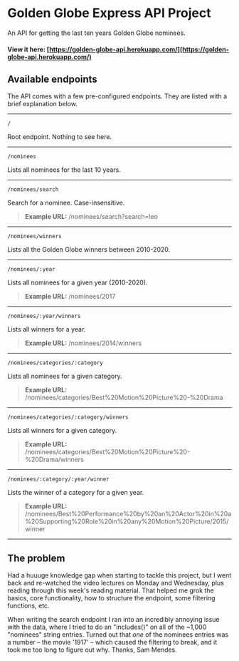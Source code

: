 # Golden Globe Express API Project

An API for getting the last ten years Golden Globe nominees.

#### View it here: [https://golden-globe-api.herokuapp.com/](https://golden-globe-api.herokuapp.com/)

## Available endpoints

The API comes with a few pre-configured endpoints. They are listed with a brief explanation below.

---

` / `

Root endpoint. Nothing to see here.

---

` /nominees `

Lists all nominees for the last 10 years.

---

` /nominees/search `

Search for a nominee. Case-insensitive.

> **Example URL:** /nominees/search?search=leo

---

` /nominees/winners `

Lists all the Golden Globe winners between 2010-2020.

---

` /nominees/:year `

Lists all nominees for a given year (2010-2020).

> **Example URL:** /nominees/2017

---

` /nominees/:year/winners `

Lists all winners for a year.

> **Example URL:** /nominees/2014/winners

---

` /nominees/categories/:category `

Lists all nominees for a given category.

> **Example URL:** /nominees/categories/Best%20Motion%20Picture%20-%20Drama

---

` /nominees/categories/:category/winners `

Lists all winners for a given category.

> **Example URL:** /nominees/categories/Best%20Motion%20Picture%20-%20Drama/winners

---

` /nominees/:category/:year/winner `

Lists the winner of a category for a given year.

> **Example URL:** /nominees/Best%20Performance%20by%20an%20Actor%20in%20a%20Supporting%20Role%20in%20any%20Motion%20Picture/2015/winner

---

## The problem

Had a huuuge knowledge gap when starting to tackle this project, but I went back and re-watched the video lectures on Monday and Wednesday, plus reading through this week's reading material. That helped me grok the basics, core functionality, how to structure the endpoint, some filtering functions, etc.

When writing the search endpoint I ran into an incredibly annoying issue with the data, where I tried to do an "includes()" on all of the ~1,000 "nominees" string entries. Turned out that *one* of the nominees entries was a number – the movie '1917' – which caused the filtering to break, and it took me too long to figure out why. Thanks, Sam Mendes.

